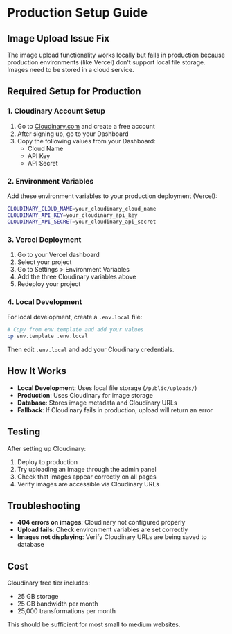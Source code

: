 # Production Setup Guide

## Image Upload Issue Fix

The image upload functionality works locally but fails in production because production environments (like Vercel) don't support local file storage. Images need to be stored in a cloud service.

## Required Setup for Production

### 1. Cloudinary Account Setup

1. Go to [Cloudinary.com](https://cloudinary.com) and create a free account
2. After signing up, go to your Dashboard
3. Copy the following values from your Dashboard:
   - Cloud Name
   - API Key
   - API Secret

### 2. Environment Variables

Add these environment variables to your production deployment (Vercel):

```bash
CLOUDINARY_CLOUD_NAME=your_cloudinary_cloud_name
CLOUDINARY_API_KEY=your_cloudinary_api_key
CLOUDINARY_API_SECRET=your_cloudinary_api_secret
```

### 3. Vercel Deployment

1. Go to your Vercel dashboard
2. Select your project
3. Go to Settings > Environment Variables
4. Add the three Cloudinary variables above
5. Redeploy your project

### 4. Local Development

For local development, create a `.env.local` file:

```bash
# Copy from env.template and add your values
cp env.template .env.local
```

Then edit `.env.local` and add your Cloudinary credentials.

## How It Works

- **Local Development**: Uses local file storage (`/public/uploads/`)
- **Production**: Uses Cloudinary for image storage
- **Database**: Stores image metadata and Cloudinary URLs
- **Fallback**: If Cloudinary fails in production, upload will return an error

## Testing

After setting up Cloudinary:

1. Deploy to production
2. Try uploading an image through the admin panel
3. Check that images appear correctly on all pages
4. Verify images are accessible via Cloudinary URLs

## Troubleshooting

- **404 errors on images**: Cloudinary not configured properly
- **Upload fails**: Check environment variables are set correctly
- **Images not displaying**: Verify Cloudinary URLs are being saved to database

## Cost

Cloudinary free tier includes:
- 25 GB storage
- 25 GB bandwidth per month
- 25,000 transformations per month

This should be sufficient for most small to medium websites.
